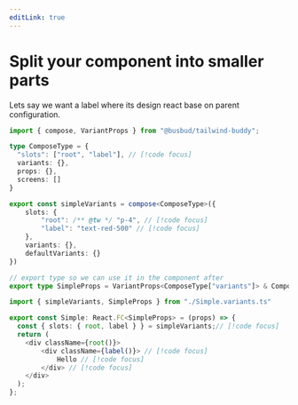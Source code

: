 ```yaml
---
editLink: true
---
```


# Split your component into smaller parts

Lets say we want a label where its design react base on parent configuration.

```ts [Simple.variants.ts].{4,12-13}
import { compose, VariantProps } from "@busbud/tailwind-buddy";

type ComposeType = {
  "slots": ["root", "label"], // [!code focus]
  variants: {},
  props: {},
  screens: []
}

export const simpleVariants = compose<ComposeType>({
    slots: {
        "root": /** @tw */ "p-4", // [!code focus]
        "label": "text-red-500" // [!code focus]
    },
    variants: {},
    defaultVariants: {}
})

// export type so we can use it in the component after
export type SimpleProps = VariantProps<ComposeType["variants"]> & ComposeType["props"];

```

```ts [Simple.tsx] .{4,7}
import { simpleVariants, SimpleProps } from "./Simple.variants.ts"

export const Simple: React.FC<SimpleProps> = (props) => {
  const { slots: { root, label } } = simpleVariants;// [!code focus]
  return (
    <div className={root()}>
        <div className={label()}> // [!code focus]
            Hello // [!code focus]
        </div> // [!code focus]
    </div>
  );
};
```
